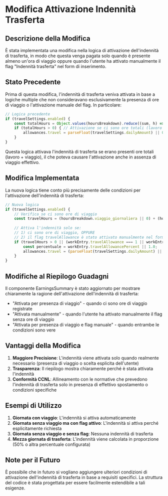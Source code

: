 # Modifica Attivazione Indennità Trasferta

## Descrizione della Modifica

È stata implementata una modifica nella logica di attivazione dell'indennità di trasferta, in modo che questa venga pagata solo quando è presente almeno un'ora di viaggio oppure quando l'utente ha attivato manualmente il flag "Indennità trasferta" nel form di inserimento.

## Stato Precedente

Prima di questa modifica, l'indennità di trasferta veniva attivata in base a logiche multiple che non consideravano esclusivamente la presenza di ore di viaggio o l'attivazione manuale del flag. In particolare:

```javascript
// Logica precedente
if (travelSettings.enabled) {
    const totalHours = Object.values(hoursBreakdown).reduce((sum, h) => sum + h, 0);
    if (totalHours > 0) { // Attivazione se ci sono ore totali (lavoro + viaggio)
        allowances.travel = parseFloat(travelSettings.dailyAmount) || 0;
    }
}
```

Questa logica attivava l'indennità di trasferta se erano presenti ore totali (lavoro + viaggio), il che poteva causare l'attivazione anche in assenza di viaggio effettivo.

## Modifica Implementata

La nuova logica tiene conto più precisamente delle condizioni per l'attivazione dell'indennità di trasferta:

```javascript
// Nuova logica
if (travelSettings.enabled) {
    // Verifica se ci sono ore di viaggio
    const travelHours = (hoursBreakdown.viaggio_giornaliera || 0) + (hoursBreakdown.viaggio_extra || 0);
    
    // Attiva l'indennità solo se:
    // 1) ci sono ore di viaggio, OPPURE
    // 2) il flag travelAllowance è stato attivato manualmente nel form
    if (travelHours > 0 || (workEntry.travelAllowance === 1 || workEntry.travelAllowance === true)) {
        const percentuale = workEntry.travelAllowancePercent || 1.0;
        allowances.travel = (parseFloat(travelSettings.dailyAmount) || 0) * percentuale;
    }
}
```

## Modifiche al Riepilogo Guadagni

Il componente EarningsSummary è stato aggiornato per mostrare chiaramente la ragione dell'attivazione dell'indennità di trasferta:

- "Attivata per presenza di viaggio" - quando ci sono ore di viaggio registrate
- "Attivata manualmente" - quando l'utente ha attivato manualmente il flag senza ore di viaggio
- "Attivata per presenza di viaggio e flag manuale" - quando entrambe le condizioni sono vere

## Vantaggi della Modifica

1. **Maggiore Precisione**: L'indennità viene attivata solo quando realmente necessario (presenza di viaggio o scelta esplicita dell'utente)
2. **Trasparenza**: Il riepilogo mostra chiaramente perché è stata attivata l'indennità
3. **Conformità CCNL**: Allineamento con le normative che prevedono l'indennità di trasferta solo in presenza di effettivo spostamento o condizioni specifiche

## Esempi di Utilizzo

1. **Giornata con viaggio**: L'indennità si attiva automaticamente
2. **Giornata senza viaggio ma con flag attivo**: L'indennità si attiva perché esplicitamente richiesta
3. **Giornata senza viaggio e senza flag**: Nessuna indennità di trasferta
4. **Mezza giornata di trasferta**: L'indennità viene calcolata in proporzione (50% o altra percentuale configurata)

## Note per il Futuro

È possibile che in futuro si vogliano aggiungere ulteriori condizioni di attivazione dell'indennità di trasferta in base a requisiti specifici. La struttura del codice è stata progettata per essere facilmente estendibile a tali esigenze.
